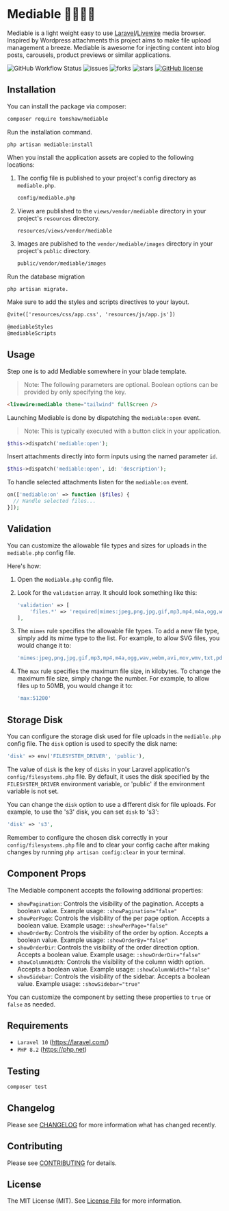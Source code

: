 # Mediable 🎥📸🎵📂 

Mediable is a light weight easy to use [Laravel](https://laravel.com)/[Livewire](https://livewire.laravel.com/) media browser. Inspired by Wordpress attachments this project aims to make file upload management a breeze. Mediable is awesome for injecting content into blog posts, carousels, product previews or similar applications.

![GitHub Workflow Status](https://img.shields.io/github/actions/workflow/status/tomshaw/mediable/run-tests.yml?branch=master&style=flat-square&label=tests)
![issues](https://img.shields.io/github/issues/tomshaw/mediable?style=flat&logo=appveyor)
![forks](https://img.shields.io/github/forks/tomshaw/mediable?style=flat&logo=appveyor)
![stars](https://img.shields.io/github/stars/tomshaw/mediable?style=flat&logo=appveyor)
[![GitHub license](https://img.shields.io/github/license/tomshaw/mediable)](https://github.com/tomshaw/mediable/blob/master/LICENSE)

## Installation

You can install the package via composer:

```bash
composer require tomshaw/mediable
```

Run the installation command.

```
php artisan mediable:install
```

When you install the application assets are copied to the following locations:

1. The config file is published to your project's config directory as `mediable.php`. 

    ```bash
    config/mediable.php
    ```

2. Views are published to the `views/vendor/mediable` directory in your project's `resources` directory.

    ```bash
    resources/views/vendor/mediable
    ```

3. Images are published to the `vendor/mediable/images` directory in your project's `public` directory.

    ```bash
    public/vendor/mediable/images
    ```

Run the database migration

```
php artisan migrate.
```

Make sure to add the styles and scripts directives to your layout.

```html
@vite(['resources/css/app.css', 'resources/js/app.js'])

@mediableStyles
@mediableScripts
```

## Usage

Step one is to add Mediable somewhere in your blade template.

> Note: The following parameters are optional. Boolean options can be provided by only specifying the key.

```html
<livewire:mediable theme="tailwind" fullScreen />
```

Launching Mediable is done by dispatching the `mediable:open` event.

> Note: This is typically executed with a button click in your application.

```php
$this->dispatch('mediable:open');
```

Insert attachments directly into form inputs using the named parameter `id`. 

```php
$this->dispatch('mediable:open', id: 'description');
```

To handle selected attachments listen for the `mediable:on` event.

```php
on(['mediable:on' => function ($files) {
  // Handle selected files...
}]);
```

## Validation

You can customize the allowable file types and sizes for uploads in the `mediable.php` config file.

Here's how:

1. Open the `mediable.php` config file.

2. Look for the `validation` array. It should look something like this:

    ```php
    'validation' => [
        'files.*' => 'required|mimes:jpeg,png,jpg,gif,mp3,mp4,m4a,ogg,wav,webm,avi,mov,wmv,txt,pdf,doc,docx,xls,xlsx,ppt,pptx,zip,rar|max:10240',
    ],
    ```

3. The `mimes` rule specifies the allowable file types. To add a new file type, simply add its mime type to the list. For example, to allow SVG files, you would change it to:

    ```php
    'mimes:jpeg,png,jpg,gif,mp3,mp4,m4a,ogg,wav,webm,avi,mov,wmv,txt,pdf,doc,docx,xls,xlsx,ppt,pptx,zip,rar,svg'
    ```

4. The `max` rule specifies the maximum file size, in kilobytes. To change the maximum file size, simply change the number. For example, to allow files up to 50MB, you would change it to:

    ```php
    'max:51200'
    ```

## Storage Disk

You can configure the storage disk used for file uploads in the `mediable.php` config file. The `disk` option is used to specify the disk name:

```php
'disk' => env('FILESYSTEM_DRIVER', 'public'),
```

The value of `disk` is the key of `disks` in your Laravel application's `config/filesystems.php` file. By default, it uses the disk specified by the `FILESYSTEM_DRIVER` environment variable, or 'public' if the environment variable is not set.

You can change the `disk` option to use a different disk for file uploads. For example, to use the 's3' disk, you can set `disk` to 's3':

```php
'disk' => 's3',
```

Remember to configure the chosen disk correctly in your `config/filesystems.php` file and to clear your config cache after making changes by running `php artisan config:clear` in your terminal.

## Component Props

The Mediable component accepts the following additional properties:

- `showPagination`: Controls the visibility of the pagination. Accepts a boolean value. Example usage: `:showPagination="false"`
- `showPerPage`: Controls the visibility of the per page option. Accepts a boolean value. Example usage: `:showPerPage="false"`
- `showOrderBy`: Controls the visibility of the order by option. Accepts a boolean value. Example usage: `:showOrderBy="false"`
- `showOrderDir`: Controls the visibility of the order direction option. Accepts a boolean value. Example usage: `:showOrderDir="false"`
- `showColumnWidth`: Controls the visibility of the column width option. Accepts a boolean value. Example usage: `:showColumnWidth="false"`
- `showSidebar`: Controls the visibility of the sidebar. Accepts a boolean value. Example usage: `:showSidebar="true"`

You can customize the component by setting these properties to `true` or `false` as needed.

## Requirements

- `Laravel 10` (https://laravel.com/) 
- `PHP 8.2` (https://php.net)

## Testing

``` bash
composer test
```

## Changelog

Please see [CHANGELOG](CHANGELOG.md) for more information what has changed recently.

## Contributing

Please see [CONTRIBUTING](CONTRIBUTING.md) for details.

## License

The MIT License (MIT). See [License File](LICENSE) for more information.
